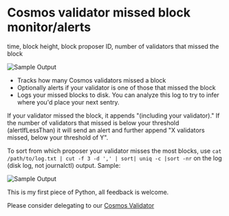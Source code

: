 # Cosmos validator missed block monitor/alerts

time, block height, block proposer ID, number of validators that missed the block

![Sample Output](https://i.imgur.com/dMWoVJD.png)

- Tracks how many Cosmos validators missed a block
- Optionally alerts if your validator is one of those that missed the block
- Logs your missed blocks to disk. You can analyze this log to try to infer where you'd place your next sentry.

If your validator missed the block, it appends "(including your validator)." If the number of validators that missed is below your threshold (alertIfLessThan) it will send an alert and further append "X validators missed, below your threshold of Y".

To sort from which proposer your validator misses the most blocks, use `cat /path/to/log.txt | cut -f 3 -d ',' | sort| uniq -c |sort -nr` on the log (disk log, not journalctl) output. Sample:

![Sample Output](https://i.imgur.com/jk64zNk.png)

This is my first piece of Python, all feedback is welcome.

Please consider delegating to our [Cosmos Validator](https://freshatoms.com/)
